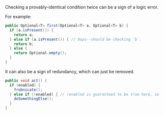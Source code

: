 Checking a provably-identical condition twice can be a sign of a logic error.

For example:

```java
public Optional<T> first(Optional<T> a, Optional<T> b) {
  if (a.isPresent()) {
    return a;
  } else if (a.isPresent()) { // Oops--should be checking `b`.
    return b;
  } else {
    return Optional.empty();
  }
}
```

It can also be a sign of redundancy, which can just be removed.

```java
public void act() {
  if (enabled) {
    frobnicate();
  } else if (!enabled) { // !enabled is guaranteed to be true here, so the check can be removed
    doSomethingElse();
  }
}

```
